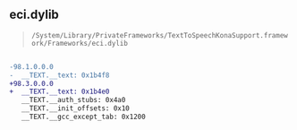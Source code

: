 ## eci.dylib

> `/System/Library/PrivateFrameworks/TextToSpeechKonaSupport.framework/Frameworks/eci.dylib`

```diff

-98.1.0.0.0
-  __TEXT.__text: 0x1b4f8
+98.3.0.0.0
+  __TEXT.__text: 0x1b4e0
   __TEXT.__auth_stubs: 0x4a0
   __TEXT.__init_offsets: 0x10
   __TEXT.__gcc_except_tab: 0x1200

```
